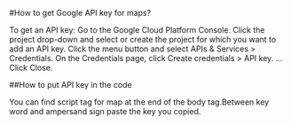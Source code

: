 #How to get Google API key for maps?

To get an API key:
Go to the Google Cloud Platform Console.
Click the project drop-down and select or create the project for which you want to add an API key.
Click the menu button and select APIs & Services > Credentials.
On the Credentials page, click Create credentials > API key. ...
Click Close.

##How to put API key in the code

You can find script tag for map at the end of the body tag.Between key word and ampersand sign paste the key you copied.